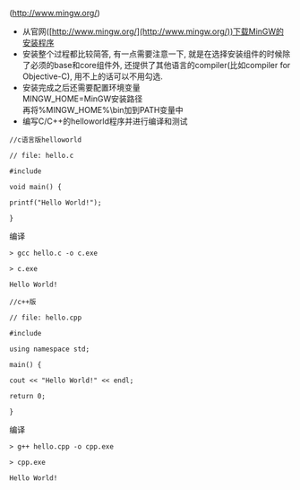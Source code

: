 (http://www.mingw.org/)

  

-   从官网([http://www.mingw.org/](http://www.mingw.org/))下载MinGW的安装程序
-   安装整个过程都比较简答, 有一点需要注意一下, 就是在选择安装组件的时候除了必须的base和core组件外, 还提供了其他语言的compiler(比如compiler for Objective-C), 用不上的话可以不用勾选.
-   安装完成之后还需要配置环境变量  
    MINGW_HOME=MinGW安装路径  
    再将%MINGW_HOME%\bin加到PATH变量中
-   编写C/C++的helloworld程序并进行编译和测试

```
//c语言版helloworld

// file: hello.c

#include

void main() {

printf("Hello World!");

}
```

编译

```
> gcc hello.c -o c.exe

> c.exe

Hello World!
```

  
```
//c++版

// file: hello.cpp

#include

using namespace std;

main() {

cout << "Hello World!" << endl;

return 0;

}
```

编译

```
> g++ hello.cpp -o cpp.exe

> cpp.exe

Hello World!
```